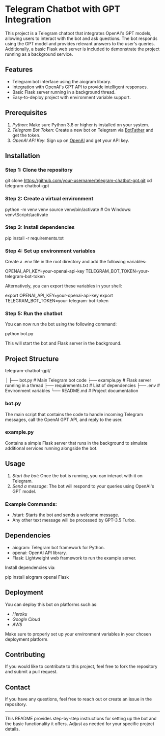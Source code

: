 # Telegram Chatbot with GPT Integration

This project is a Telegram chatbot that integrates OpenAI's GPT models, allowing users to interact with the bot and ask questions. The bot responds using the GPT model and provides relevant answers to the user's queries. Additionally, a basic Flask web server is included to demonstrate the project running as a background service.

## Features

- Telegram bot interface using the aiogram library.
- Integration with OpenAI's GPT API to provide intelligent responses.
- Basic Flask server running in a background thread.
- Easy-to-deploy project with environment variable support.

## Prerequisites

1. *Python*: Make sure Python 3.8 or higher is installed on your system.
2. *Telegram Bot Token*: Create a new bot on Telegram via [BotFather](https://t.me/botfather) and get the token.
3. *OpenAI API Key*: Sign up on [OpenAI](https://platform.openai.com/) and get your API key.

## Installation

### Step 1: Clone the repository

git clone https://github.com/your-username/telegram-chatbot-gpt.git
cd telegram-chatbot-gpt


### Step 2: Create a virtual environment

python -m venv venv
source venv/bin/activate  # On Windows: venv\Scripts\activate


### Step 3: Install dependencies

pip install -r requirements.txt


### Step 4: Set up environment variables

Create a .env file in the root directory and add the following variables:


OPENAI_API_KEY=your-openai-api-key
TELEGRAM_BOT_TOKEN=your-telegram-bot-token


Alternatively, you can export these variables in your shell:

export OPENAI_API_KEY=your-openai-api-key
export TELEGRAM_BOT_TOKEN=your-telegram-bot-token


### Step 5: Run the chatbot

You can now run the bot using the following command:

python bot.py


This will start the bot and Flask server in the background.

## Project Structure

telegram-chatbot-gpt/

│
├── bot.py                  # Main Telegram bot code
├── example.py              # Flask server running in a thread
├── requirements.txt        # List of dependencies
├── .env                    # Environment variables
└── README.md               # Project documentation



### bot.py
The main script that contains the code to handle incoming Telegram messages, call the OpenAI GPT API, and reply to the user.

### example.py
Contains a simple Flask server that runs in the background to simulate additional services running alongside the bot.

## Usage

1. *Start the bot*: Once the bot is running, you can interact with it on Telegram.
2. *Send a message*: The bot will respond to your queries using OpenAI's GPT model.

### Example Commands:
- /start: Starts the bot and sends a welcome message.
- Any other text message will be processed by GPT-3.5 Turbo.

## Dependencies

- aiogram: Telegram bot framework for Python.
- openai: OpenAI API library.
- Flask: Lightweight web framework to run the example server.

Install dependencies via:

pip install aiogram openai Flask


## Deployment

You can deploy this bot on platforms such as:

- *Heroku*
- *Google Cloud*
- *AWS*
  
Make sure to properly set up your environment variables in your chosen deployment platform.

## Contributing

If you would like to contribute to this project, feel free to fork the repository and submit a pull request.


## Contact

If you have any questions, feel free to reach out or create an issue in the repository.

---

This README provides step-by-step instructions for setting up the bot and the basic functionality it offers. Adjust as needed for your specific project details.
